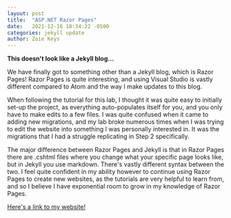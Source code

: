 ```yaml
---
layout: post
title:  "ASP.NET Razor Pages"
date:   2021-12-16 18:34:22 -0500
categories: jekyll update
author: Zoie Keys
---
```


**This doesn't look like a Jekyll blog...**

We have finally got to something other than a Jekyll blog, which is Razor Pages! Razor Pages is quite interesting, and using Visual Studio is vastly different compared to Atom and the way I make updates to this blog.

When following the tutorial for this lab, I thought it was quite easy to initially set-up the project, as everything auto-populates itself for you, and you only have to make edits to a few files. I was quite confused when it came to adding new migrations, and my lab broke numerous times when I was trying to edit the website into something I was personally interested in. It was the migrations that I had a struggle replicating in Step 2 specifically.

The major difference between Razor Pages and Jekyll is that in Razor Pages there are .cshtml files where you change what your specific page looks like, but in Jekyll you use markdown. There's vastly different syntax between the two. I feel quite confident in my ability however to continue using Razor Pages to create new websites, as the tutorials are very helpful to learn from, and so I believe I have exponential room to grow in my knowledge of Razor Pages.

[Here's a link to my website!][link]

[link]: https://github.com/keyszl/csci340lab7_2
